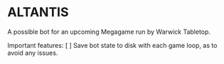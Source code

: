 # ALTANTIS
A possible bot for an upcoming Megagame run by Warwick Tabletop.

Important features:
[ ] Save bot state to disk with each game loop, as to avoid any issues.

